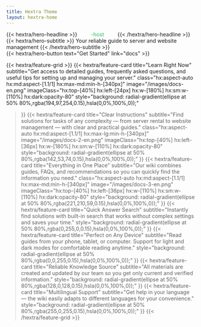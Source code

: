 ```yaml
---
title: Hextra Theme
layout: hextra-home
---
```


<div class="hx:mt-6 hx:mb-6">
{{< hextra/hero-headline >}}
  <span class="gradient-text"><span style="color: #ffffff;">qwer</span><span style="color: #22c55e;">-host</span> <span style="color: #ffffff;">Wiki</span></span>
{{< /hextra/hero-headline >}}
</div>

<div class="hx:mb-12">
{{< hextra/hero-subtitle >}}
  Your reliable guide to server and website management
{{< /hextra/hero-subtitle >}}
</div>

<div class="hx:mb-6">
{{< hextra/hero-button text="Get Started" link="docs" >}}
</div>

<div class="hx:mt-6"></div>

{{< hextra/feature-grid >}}
  {{< hextra/feature-card
    title="Learn Right Now"
    subtitle="Get access to detailed guides, frequently asked questions, and useful tips for setting up and managing your server."
    class="hx:aspect-auto hx:md:aspect-[1.1/1] hx:max-md:min-h-[340px]"
    image="/images/docs-en.png"
    imageClass="hx:top-[40%] hx:left-[24px] hx:w-[180%] hx:sm:w-[110%] hx:dark:opacity-80"
    style="background: radial-gradient(ellipse at 50% 80%,rgba(194,97,254,0.15),hsla(0,0%,100%,0));"
  >}}
  {{< hextra/feature-card
    title="Clear Instructions"
    subtitle="Find solutions for tasks of any complexity — from server rental to website management — with clear and practical guides."
    class="hx:aspect-auto hx:md:aspect-[1.1/1] hx:max-lg:min-h-[340px]"
    image="/images/docs-2-en.png"
    imageClass="hx:top-[40%] hx:left-[36px] hx:w-[180%] hx:sm:w-[110%] hx:dark:opacity-80"
    style="background: radial-gradient(ellipse at 50% 80%,rgba(142,53,74,0.15),hsla(0,0%,100%,0));"
  >}}
  {{< hextra/feature-card
    title="Everything in One Place"
    subtitle="Our wiki combines guides, FAQs, and recommendations so you can quickly find the information you need."
    class="hx:aspect-auto hx:md:aspect-[1.1/1] hx:max-md:min-h-[340px]"
    image="/images/docs-3-en.png"
    imageClass="hx:top-[40%] hx:left-[36px] hx:w-[110%] hx:sm:w-[110%] hx:dark:opacity-80"
    style="background: radial-gradient(ellipse at 50% 80%,rgba(221,210,59,0.15),hsla(0,0%,100%,0));"
  >}}
  {{< hextra/feature-card
    title="Quick Answer Search"
    subtitle="Instantly find solutions with built-in search that works without complex settings and saves your time."
    style="background: radial-gradient(ellipse at 50% 80%,rgba(0,255,0,0.15),hsla(0,0%,100%,0));"
  >}}
  {{< hextra/feature-card
    title="Perfect on Any Device"
    subtitle="Read guides from your phone, tablet, or computer. Support for light and dark modes for comfortable reading anytime."
    style="background: radial-gradient(ellipse at 50% 80%,rgba(0,0,255,0.15),hsla(0,0%,100%,0));"
  >}}
  {{< hextra/feature-card
    title="Reliable Knowledge Source"
    subtitle="All materials are created and updated by our team so you get only current and verified information."
    style="background: radial-gradient(ellipse at 50% 80%,rgba(128,0,128,0.15),hsla(0,0%,100%,0));"
  >}}
  {{< hextra/feature-card
    title="Multilingual Support"
    subtitle="Get help in your language — the wiki easily adapts to different languages for your convenience."
    style="background: radial-gradient(ellipse at 50% 80%,rgba(255,0,255,0.15),hsla(0,0%,100%,0));"
  >}}
{{< /hextra/feature-grid >}}
